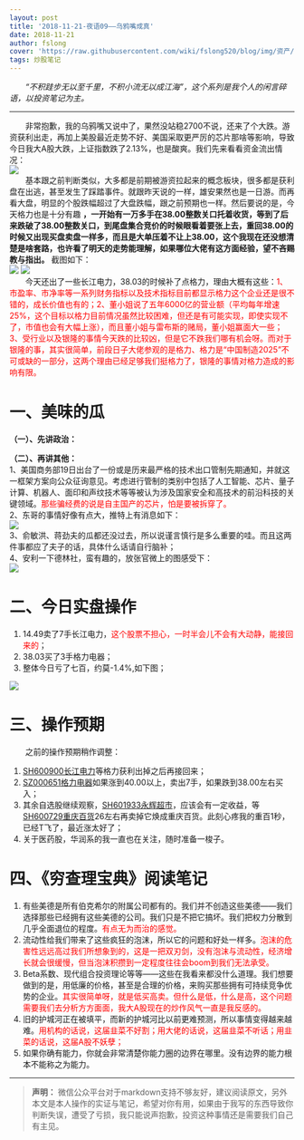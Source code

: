 ```yaml
---
layout: post
title: '2018-11-21-夜语09——乌鸦嘴成真'
date: 2018-11-21
author: fslong
cover: 'https://raw.githubusercontent.com/wiki/fslong520/blog/img/资产/资产_2018-11-19-18-50-56-222_com.android.ha.png'
tags: 炒股笔记
---
```

  
&emsp;&emsp;*“不积跬步无以至千里，不积小流无以成江海”，这个系列是我个人的闲言碎语，以投资笔记为主。*  

---
&emsp;&emsp;非常抱歉，我的乌鸦嘴又说中了，果然没站稳2700不说，还来了个大跌。游资获利出走，再加上美股最近走势不好、美国采取更严厉的芯片那啥等影响，导致今日我大A股大跌，上证指数跌了2.13%，也是酸爽。我们先来看看资金流出情况：  
![](https://raw.githubusercontent.com/wiki/fslong520/blog/img/板块/主力流出_2018-11-20-16-54-23-197_com.hsl.stock.png)  
&emsp;&emsp;基本跟之前判断类似，大多都是前期被游资拉起来的概念板块，很多都是获利盘在出逃，甚至发生了踩踏事件。就跟昨天说的一样，雄安果然也是一日游。而再看大盘，明显的个股跌幅超过了大盘跌幅，跟之前预期也一样。然后要说的是，今天格力也是十分有趣 **，一开始有一万多手在38.00整数关口托着收货，等到了后来跌破了38.00整数关口，到尾盘集合竞价的时候眼看着要张上去，重回38.00的时候又出现买盘卖盘一样多，而且是大单压着不让上38.00，这个我现在还没想清楚是啥套路，也许看了明天的走势能理解，如果哪位大佬有这方面经验，望不吝赐教与指出。** 截图如下：  
![](https://raw.githubusercontent.com/wiki/fslong520/blog/img/个股/2018.11.20/格力电器_2018-11-20-11-24-57-801_com.android.ha.png)
![](https://raw.githubusercontent.com/wiki/fslong520/blog/img/个股/2018.11.20/格力电器_2018-11-20-14-57-57-140_com.android.ha.png)  
&emsp;&emsp;今天还出了一些长江电力，38.03的时候补了点格力，理由大概有这些：<font color="red">1、市盈率、市净率等一系列财务指标以及技术指标目前都显示格力这个企业还是很不错的，成长价值也有的；2、董小姐说了五年6000亿的营业额（平均每年增速25%，这个目标以格力目前情况虽然比较困难，但还是有可能实现，即使实现不了，市值也会有大幅上涨），而且董小姐与雷布斯的赌局，董小姐赢面大一些；3、受行业以及银隆的事情今天跌的比较凶，但是它不跌我们哪有机会呀。而对于银隆的事，其实很简单，前段日子大佬参观的是格力、格力是“中国制造2025”不可或缺的一部分，这两个理由已经足够我们挺格力了，银隆的事情对格力造成的影响有限。</font>

# **一、美味的瓜**

**（一）、先讲政治：**    
  

**（二）、再讲其他：**  
1、美国商务部19日出台了一份或是历来最严格的技术出口管制先期通知，并就这一框架方案向公众征询意见。考虑进行管制的类别中包括了人工智能、芯片、量子计算、机器人、面印和声纹技术等等被认为涉及国家安全和高技术的前沿科技的关键领域。<font color="red">那些骗经费的说是自主国产的芯片，怕是要被拆穿了。</font>  
2、东哥的事情好像有点大，推特上有消息如下：  
![](https://raw.githubusercontent.com/wiki/fslong520/blog/img/杂/2018.11.20/mmexport1542690334554.jpg)  
3、俞敏洪、蒋劲夫的瓜都还没过去，所以说谨言慎行是多么重要的哇。而且这两件事都应了夫子的话，具体什么话请自行脑补；  
4、安利一下德林社，蛮有趣的，放张官微上的图感受下：  
![](https://wx1.sinaimg.cn/mw690/005NbWZqly1fxdfyl9wrrj30u0140e81.jpg)  


# **二、今日实盘操作**

1. 14.49卖了7手长江电力，<font color="red">这个股票不担心，一时半会儿不会有大动静，能接回来的</font>；
2. 38.03买了3手格力电器；
3. 整体今日亏了七百，约莫-1.4%,如下图；   

![](https://raw.githubusercontent.com/wiki/fslong520/blog/img/资产/资产IMG_20181120_150141.jpg)

# **三、操作预期**

&emsp;&emsp;之前的操作预期稍作调整：
1. [SH600900长江电力](https://xueqiu.com/S/SH600900)等格力获利出掉之后再接回来；
2. [SZ000651格力电器](https://xueqiu.com/S/SZ000651)如果涨到40.00以上，卖出7手，如果跌到38.00左右买入；
3. 其余自选股继续观察，[SH601933永辉超市](https://xueqiu.com/S/SH601933)，应该会有一定收益，等[SH600729重庆百货](https://xueqiu.com/S/SH600729)26左右再卖掉它焕成重庆百货。此刻心疼我的重百1秒，已经T飞了，最近涨太好了；
4. 关于医药股，华润系的我一直也在关注，随时准备一梭子。

# **四、《穷查理宝典》阅读笔记**
1. 有些美德是所有伯克希尔的附属公司都有的。我们并不创造这些美德——我们选择那些已经拥有这些美德的公司。我们只是不把它搞坏。我们把权力分散到几乎全面退位的程度。<font color="red">有点无为而治的感觉。</font>  
2. 流动性给我们带来了这些疯狂的泡沫，所以它的问题和好处一样多。<font color="red">泡沫的危害性远远高过我们所想象到的，这是一把双刃剑，没有泡沫与流动性，经济增长就会很缓慢，但当泡沫积攒到一定程度往往会boom到我们无法承受。</font>
3. Beta系数、现代组合投资理论等等——这些在我看来都没什么道理。我们想要做到的是，用低廉的价格，甚至是合理的价格，来购买那些拥有可持续竞争优势的企业。<font color="red">其实很简单呀，就是低买高卖。但什么是低，什么是高，这个问题需要我们去分析方方面面，我大A股现在的炒作风气一直是我反感的。</font>
4. 旧的护城河正在被填平，而新的护城河比以前更难预测，所以事情变得越来越难。<font color="red">用机构的话说，这届韭菜不好割；用大佬的话说，这届韭菜不听话；用韭菜的话说，这届A股不妖孽；</font>
5. 如果你确有能力，你就会非常清楚你能力圈的边界在哪里。没有边界的能力根本不能称之为能力。
---   
  
> **声明：**
> 微信公众平台对于markdown支持不够友好，建议阅读原文，另外本文是本人操作的实证与笔记，希望对你有用，如果由于我写的东西导致你判断失误，遭受了亏损，我只能说声抱歉，投资这种事情还是需要我们自己有主见。